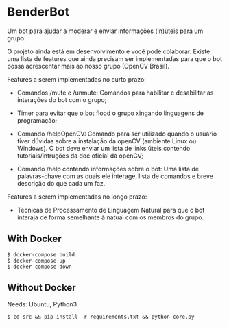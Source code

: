 # BenderBot
Um bot para ajudar a moderar e enviar informações (in)úteis para um grupo.

O projeto ainda está em desenvolvimento e você pode colaborar. Existe uma lista de features que ainda precisam ser implementadas para que o bot possa acrescentar mais ao nosso grupo (OpenCV Brasil).

Features a serem implementadas no curto prazo:

- Comandos /mute e /unmute: Comandos para habilitar e desabilitar as interações do bot com o grupo;

- Timer para evitar que o bot flood o grupo xingando linguagens de programação;

- Comando /helpOpenCV: Comando para ser utilizado quando o usuário tiver dúvidas sobre a instalação da openCV (ambiente Linux ou Windows). O bot deve enviar um lista de links úteis contendo tutoriais/intruções da doc oficial da openCV;

- Comando /help contendo informações sobre o bot: Uma lista de palavras-chave com as quais ele interage, lista de comandos e breve descrição do que cada um faz.


Features a serem implementadas no longo prazo:

- Técnicas de Processamento de Linguagem Natural para que o bot interaja de forma semelhante à natual com os membros do grupo.

## With Docker

```
$ docker-compose build
$ docker-compose up
$ docker-compose down
```

## Without Docker

Needs: Ubuntu, Python3

```
$ cd src && pip install -r requirements.txt && python core.py
```